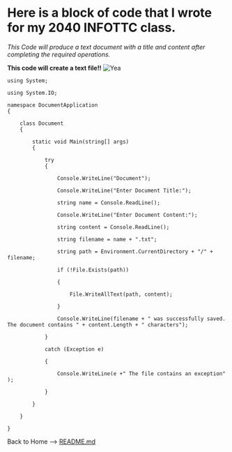 # Here is a block of code that I wrote for my 2040 INFOTTC class.
_This Code will produce a text document with a title and content after completing the required operations._

**This code will create a text file!!**
![Yea](https://cdn0.iconfinder.com/data/icons/iconico-3/1024/55.png)
```
using System;

using System.IO;

namespace DocumentApplication
{

    class Document
    {

        static void Main(string[] args)
        {

            try
            {

                Console.WriteLine("Document");

                Console.WriteLine("Enter Document Title:");

                string name = Console.ReadLine();

                Console.WriteLine("Enter Document Content:");

                string content = Console.ReadLine();

                string filename = name + ".txt";

                string path = Environment.CurrentDirectory + "/" + filename;

                if (!File.Exists(path))

                {

                    File.WriteAllText(path, content);

                }

                Console.WriteLine(filename + " was successfully saved. The document contains " + content.Length + " characters");

            }

            catch (Exception e)

            {

                Console.WriteLine(e +" The file contains an exception" );

            }

        }

    }

}
```
Back to Home --> [README.md](https://github.com/RileyPut7/RIleyPut7/edit/master/README.md)
